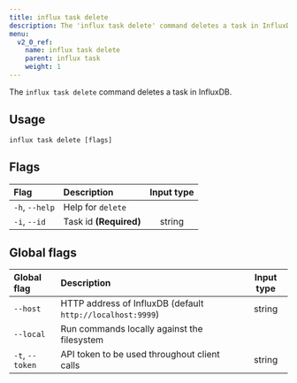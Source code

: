 ```yaml
---
title: influx task delete
description: The 'influx task delete' command deletes a task in InfluxDB.
menu:
  v2_0_ref:
    name: influx task delete
    parent: influx task
    weight: 1
---
```


The `influx task delete` command deletes a task in InfluxDB.

## Usage
```
influx task delete [flags]
```

## Flags
| Flag           | Description            | Input type  |
|:----           |:-----------            |:----------: |
| `-h`, `--help` | Help for `delete`      |             |
| `-i`, `--id`   | Task id **(Required)** | string      |

## Global flags
| Global flag     | Description                                                | Input type |
|:-----------     |:-----------                                                |:----------:|
| `--host`        | HTTP address of InfluxDB (default `http://localhost:9999`) | string     |
| `--local`       | Run commands locally against the filesystem                |            |
| `-t`, `--token` | API token to be used throughout client calls               | string     |
